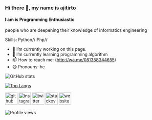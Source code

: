 ### Hi there 👋, my name is **ajitirto**
####  I am is Programming Enthusiastic
people who are deepening their knowledge of informatics engineering

Skills: Python// Php// 

- 🔭 I’m currently working on this page.  
- 🌱 I’m currently learning programming algorithm 
- 📫 How to reach me:  (http://wa.me/081358344655) 
- 😄 Pronouns: he 

![GitHub stats](https://github-readme-stats.vercel.app/api?username=ajitirto&show_icons=true)  

[![Top Langs](https://github-readme-stats.vercel.app/api/top-langs/?username=ajitirto)](https://github.com/anuraghazra/github-readme-stats)
  
[<img src='https://cdn.jsdelivr.net/npm/simple-icons@3.0.1/icons/github.svg' alt='github' height='40'>](https://github.com/ajitirto)  [<img src='https://cdn.jsdelivr.net/npm/simple-icons@3.0.1/icons/instagram.svg' alt='instagram' height='40'>](https://www.instagram.com/aji_tirto_prayogo/)  [<img src='https://cdn.jsdelivr.net/npm/simple-icons@3.0.1/icons/twitter.svg' alt='twitter' height='40'>](https://twitter.com/prayogo_tirto)  [<img src='https://cdn.jsdelivr.net/npm/simple-icons@3.0.1/icons/stackoverflow.svg' alt='stackoverflow' height='40'>](https://stackoverflow.com/users/7392280)  [<img src='https://cdn.jsdelivr.net/npm/simple-icons@3.0.1/icons/icloud.svg' alt='website' height='40'>](https://ajiwoke.wordpress.com/)  

![Profile views](https://gpvc.arturio.dev/ajitirto)  



